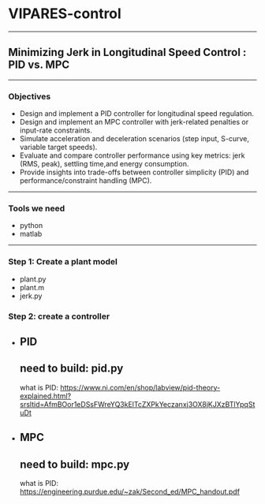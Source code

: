 # VIPARES-control
---
## Minimizing Jerk in Longitudinal Speed Control : PID vs. MPC
---
### Objectives
- Design and implement a PID controller for longitudinal speed regulation.
- Design and implement an MPC controller with jerk-related penalties or input-rate constraints.
- Simulate acceleration and deceleration scenarios (step input, S-curve, variable target speeds).
- Evaluate and compare controller performance using key metrics: jerk (RMS, peak), settling time,and energy consumption.
- Provide insights into trade-offs between controller simplicity (PID) and performance/constraint handling (MPC).
---
### Tools we need
- python
- matlab
  
---
### Step 1: Create a plant model
- plant.py
- plant.m
- jerk.py

### Step 2: create a controller
- PID
  ---
  need to build: pid.py
  ---
  what is PID:
  https://www.ni.com/en/shop/labview/pid-theory-explained.html?srsltid=AfmBOor1eDSsFWreYQ3kElTcZXPkYeczanxj3OX8jKJXzBTlYpqStuDt
- MPC
  ---
  need to build: mpc.py
  ---
  what is PID:
  https://engineering.purdue.edu/~zak/Second_ed/MPC_handout.pdf


  
